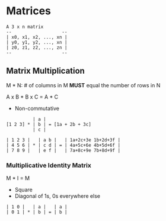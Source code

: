 # Matrices

```
A 3 x n matrix
--                   --
| x0, x1, x2, ..., xn |
| y0, y1, y2, ..., xn |
| z0, z1, z2, ..., zn |
--                   --
```

## Matrix Multiplication

M * N: # of columns in M **MUST** equal the number of rows in N

A x B * B x C = A * C

* Non-commutative

```
          | a |
[1 2 3] * | b | = [1a + 2b + 3c]
          | c |
```

```
| 1 2 3 |   | a b |   | 1a+2c+3e 1b+2d+3f |
| 4 5 6 | * | c d | = | 4a+5c+6e 4b+5d+6f |
| 7 8 9 |   | e f |   | 7a+8c+9e 7b+8d+9f |
```

### Multiplicative Identity Matrix

M * I = M

* Square
* Diagonal of 1s, 0s everywhere else

```
| 1 0 |   | a |   | a |
| 0 1 | * | b | = | b |
```
